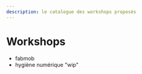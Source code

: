 ```yaml
---
description: le catalogue des workshops proposés
---
```


# Workshops

* fabmob
* hygiène numérique "wip"

